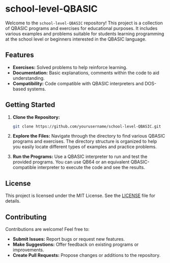 # school-level-QBASIC

Welcome to the `school-level-QBASIC` repository! This project is a collection of QBASIC programs and exercises for educational purposes. It includes various examples and problems suitable for students learning programming at the school level or beginners interested in the QBASIC language.

## Features

- **Exercises:** Solved problems to help reinforce learning.
- **Documentation:** Basic explanations, comments within the code to aid understanding.
- **Compatibility:** Code compatible with QBASIC interpreters and DOS-based systems.

## Getting Started

1. **Clone the Repository:**
   ```bash
   git clone https://github.com/yourusername/school-level-QBASIC.git
   
2. **Explore the Files:**
   Navigate through the directory to find various QBASIC programs and exercises. The directory structure is organized to help you easily locate different types of examples and practice problems.

3. **Run the Programs:**
   Use a QBASIC interpreter to run and test the provided programs. You can use QB64 or an equivalent QBASIC-compatible interpreter to execute the code and see the results.

## License
This project is licensed under the MIT License. See the [LICENSE](LICENSE) file for details.

## Contributing

Contributions are welcome! Feel free to:

- **Submit Issues:** Report bugs or request new features.
- **Make Suggestions:** Offer feedback on existing programs or improvements.
- **Create Pull Requests:** Propose changes or additions to the repository.
